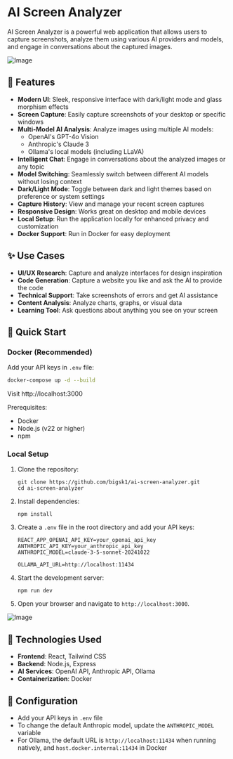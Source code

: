 # AI Screen Analyzer

AI Screen Analyzer is a powerful web application that allows users to capture screenshots, analyze them using various AI providers and models, and engage in conversations about the captured images.

![Image](https://github.com/user-attachments/assets/997bd717-6f7f-4c83-b0aa-395360ea4698)

## 🚀 Features

- **Modern UI**: Sleek, responsive interface with dark/light mode and glass morphism effects
- **Screen Capture**: Easily capture screenshots of your desktop or specific windows
- **Multi-Model AI Analysis**: Analyze images using multiple AI models:
  - OpenAI's GPT-4o Vision
  - Anthropic's Claude 3 
  - Ollama's local models (including LLaVA)
- **Intelligent Chat**: Engage in conversations about the analyzed images or any topic
- **Model Switching**: Seamlessly switch between different AI models without losing context
- **Dark/Light Mode**: Toggle between dark and light themes based on preference or system settings
- **Capture History**: View and manage your recent screen captures
- **Responsive Design**: Works great on desktop and mobile devices
- **Local Setup**: Run the application locally for enhanced privacy and customization
- **Docker Support**: Run in Docker for easy deployment


## ✨ Use Cases

- **UI/UX Research**: Capture and analyze interfaces for design inspiration
- **Code Generation**: Capture a website you like and ask the AI to provide the code
- **Technical Support**: Take screenshots of errors and get AI assistance
- **Content Analysis**: Analyze charts, graphs, or visual data
- **Learning Tool**: Ask questions about anything you see on your screen

## 🚀 Quick Start

### Docker (Recommended)

Add your API keys in `.env` file:

```bash
docker-compose up -d --build
```

Visit http://localhost:3000

Prerequisites:
- Docker
- Node.js (v22 or higher)
- npm

### Local Setup

1. Clone the repository:
   ```
   git clone https://github.com/bigsk1/ai-screen-analyzer.git
   cd ai-screen-analyzer
   ```

2. Install dependencies:
   ```
   npm install
   ```

3. Create a `.env` file in the root directory and add your API keys:

   ```env 
   REACT_APP_OPENAI_API_KEY=your_openai_api_key
   ANTHROPIC_API_KEY=your_anthropic_api_key
   ANTHROPIC_MODEL=claude-3-5-sonnet-20241022

   OLLAMA_API_URL=http://localhost:11434
   ```

4. Start the development server:
   ```
   npm run dev
   ```

5. Open your browser and navigate to `http://localhost:3000`.

![Image](https://github.com/user-attachments/assets/afc1eb69-37d5-4fef-8ed0-c1e00bce4c02)

## 🧰 Technologies Used

- **Frontend**: React, Tailwind CSS
- **Backend**: Node.js, Express
- **AI Services**: OpenAI API, Anthropic API, Ollama
- **Containerization**: Docker

## 🔧 Configuration
- Add your API keys in `.env` file
- To change the default Anthropic model, update the `ANTHROPIC_MODEL` variable
- For Ollama, the default URL is `http://localhost:11434` when running natively, and `host.docker.internal:11434` in Docker

